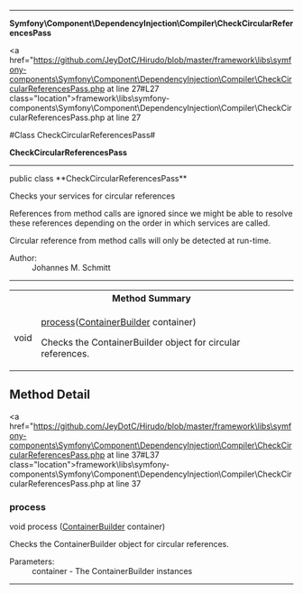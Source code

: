 
- - -

**Symfony\Component\DependencyInjection\Compiler\CheckCircularReferencesPass**


<a href="https://github.com/JeyDotC/Hirudo/blob/master/framework\libs\symfony-components\Symfony\Component\DependencyInjection\Compiler\CheckCircularReferencesPass.php at line 27#L27 class="location">framework\libs\symfony-components\Symfony\Component\DependencyInjection\Compiler\CheckCircularReferencesPass.php at line 27</a>

#Class CheckCircularReferencesPass#

**CheckCircularReferencesPass**




- - -

<p class="signature">public  class **CheckCircularReferencesPass**</p>

<div class="comment" id="overview_description"><p>Checks your services for circular references</p><p>References from method calls are ignored since we might be able to resolve
these references depending on the order in which services are called.</p><p>Circular reference from method calls will only be detected at run-time.</p></div>

<dl>
<dt>Author:</dt>
<dd>Johannes M. Schmitt <schmittjoh@gmail.com></dd>
</dl>


- - -

<table id="summary_method">
<tr><th colspan="2">Method Summary</th></tr>
<tr>
<td><span class='k'></span> <span class='nx'>void</span></td>
<td class="description"><p class="name"><a href="#process">process</a>(<a href="../../../../symfony/component/dependencyinjection/containerbuilder.html">ContainerBuilder</a> container)</p><p class="description">Checks the ContainerBuilder object for circular references.</p></td>
</tr>
</table>

<h2 id="detail_method">Method Detail</h2>

<a href="https://github.com/JeyDotC/Hirudo/blob/master/framework\libs\symfony-components\Symfony\Component\DependencyInjection\Compiler\CheckCircularReferencesPass.php at line 37#L37 class="location">framework\libs\symfony-components\Symfony\Component\DependencyInjection\Compiler\CheckCircularReferencesPass.php at line 37</a>

<h3 id="process()">process</h3>
<span class='k'></span> <span class='nx'>void</span> <span class='nf'>process</span> (<a href="../../../../symfony/component/dependencyinjection/containerbuilder.html">ContainerBuilder</a> container)

<div class="details">
<p>Checks the ContainerBuilder object for circular references.</p><dl>
<dt>Parameters:</dt>
<dd>container - The ContainerBuilder instances</dd>
</dl>
</div>

- - -

